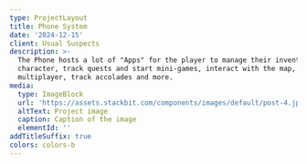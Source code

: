 ```yaml
---
type: ProjectLayout
title: Phone System
date: '2024-12-15'
client: Usual Suspects
description: >-
  The Phone hosts a lot of "Apps" for the player to manage their inventory and
  character, track quests and start mini-games, interact with the map, play
  multiplayer, track accolades and more.
media:
  type: ImageBlock
  url: 'https://assets.stackbit.com/components/images/default/post-4.jpeg'
  altText: Project image
  caption: Caption of the image
  elementId: ''
addTitleSuffix: true
colors: colors-b
---
```

